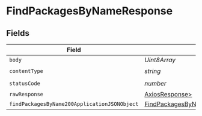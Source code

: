 # FindPackagesByNameResponse


## Fields

| Field                                                                                                   | Type                                                                                                    | Required                                                                                                | Description                                                                                             |
| ------------------------------------------------------------------------------------------------------- | ------------------------------------------------------------------------------------------------------- | ------------------------------------------------------------------------------------------------------- | ------------------------------------------------------------------------------------------------------- |
| `body`                                                                                                  | *Uint8Array*                                                                                            | :heavy_minus_sign:                                                                                      | N/A                                                                                                     |
| `contentType`                                                                                           | *string*                                                                                                | :heavy_check_mark:                                                                                      | N/A                                                                                                     |
| `statusCode`                                                                                            | *number*                                                                                                | :heavy_check_mark:                                                                                      | N/A                                                                                                     |
| `rawResponse`                                                                                           | [AxiosResponse>](https://axios-http.com/docs/res_schema)                                                | :heavy_minus_sign:                                                                                      | N/A                                                                                                     |
| `findPackagesByName200ApplicationJSONObject`                                                            | [FindPackagesByName200ApplicationJSON](../../models/operations/findpackagesbyname200applicationjson.md) | :heavy_minus_sign:                                                                                      | OK                                                                                                      |